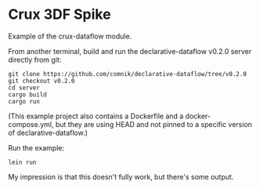 # Crux 3DF Spike

Example of the crux-dataflow module.

From another terminal, build and run the declarative-dataflow v0.2.0
server directly from git:

```
git clone https://github.com/comnik/declarative-dataflow/tree/v0.2.0
git checkout v0.2.0
cd server
cargo build
cargo run
```

(This example project also contains a Dockerfile and a
docker-compose.yml, but they are using HEAD and not pinned to a
specific version of declarative-dataflow.)

Run the example:

```
lein run
```

My impression is that this doesn't fully work, but there's some
output.
